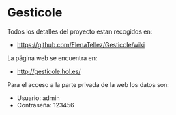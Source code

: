 # Gesticole

Todos los detalles del proyecto estan recogidos en:

* https://github.com/ElenaTellez/Gesticole/wiki

La página web se encuentra en:

* http://gesticole.hol.es/

Para el acceso a la parte privada de la web los datos son:

* Usuario: admin
* Contraseña: 123456
